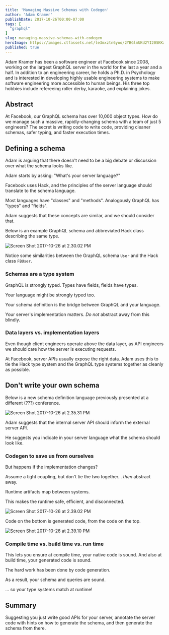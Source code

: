 ```yaml
---
title: 'Managing Massive Schemas with Codegen'
author: 'Adam Kramer'
publishDate: 2017-10-26T00:00-07:00
tags: [
  "graphql"
]
slug: managing-massive-schemas-with-codegen
heroImage: https://images.ctfassets.net/le3mxztn6yoo/2YBGlmUKd2YI20SKKaQk4U/96abd1cef08936f9fec31818980516a3/graphql.png
published: true
---
```



Adam Kramer has been a software engineer at Facebook since 2008, working on the largest GraphQL server in the world for the last a year and a half. In addition to an engineering career, he holds a Ph.D. in Psychology and is interested in developing highly usable engineering systems to make software engineering more accessible to human beings. His three top hobbies include refereeing roller derby, karaoke, and explaining jokes.

## Abstract

At Facebook, our GraphQL schema has over 10,000 object types. How do we manage such a massive, rapidly-changing schema with a team of just 5 engineers? The secret is writing code to write code, providing cleaner schemas, safer typing, and faster execution times.

## Defining a schema

Adam is arguing that there doesn't need to be a big debate or discussion over what the schema looks like.

Adam starts by asking: "What's your server language?"

Facebook uses Hack, and the principles of the server language should translate to the schema language.

Most languages have "classes" and "methods". Analogously GraphQL has "types" and "fields".

Adam suggests that these concepts are similar, and we should consider that.


Below is an example GraphQL schema and abbreviated Hack class describing the same type.

![Screen Shot 2017-10-26 at 2.30.02 PM](//images.contentful.com/le3mxztn6yoo/57MGTecbNeOIY8gKyKs2Ae/cf253c8b7990bc13b66698d6748fd314/Screen_Shot_2017-10-26_at_2.30.02_PM.png)

Notice some similarities between the GraphQL schema `User` and the Hack class `FBUser`.

### Schemas are a type system

GraphQL is strongly typed. Types have fields, fields have types.

Your language might be strongly typed too.

Your schema definition is the bridge between GraphQL and your language.

Your server's implementation matters. _Do not_ abstract away from this blindly.


### Data layers vs. implementation layers

Even though client engineers operate above the data layer, as API engineers we should care how the server is executing requests.

At Facebook, server APIs usually expose the right data. Adam uses this to tie the Hack type system and the GraphQL type systems together as cleanly as possible.

## Don't write your own schema


Below is a new schema definition language previously presented at a different (???) conference.


![Screen Shot 2017-10-26 at 2.35.31 PM](//images.contentful.com/le3mxztn6yoo/4VqEzNBbrWSkyuiEs0AwA/57a62f0767263bbc8c5db75938fa3740/Screen_Shot_2017-10-26_at_2.35.31_PM.png)

Adam suggests that the internal server API should inform the external server API.

He suggests you indicate in your server language what the schema should look like.


### Codegen to save us from ourselves

But happens if the implementation changes?

Assume a tight coupling, but don't tie the two together... _then_ abstract away.

Runtime artifacts map between systems.

This makes the runtime safe, efficient, and disconnected.

![Screen Shot 2017-10-26 at 2.39.02 PM](//images.contentful.com/le3mxztn6yoo/a6b9v3MQDYsQ4Oao0OgOg/810a9520b0aeedcf35c6baf5222a9b33/Screen_Shot_2017-10-26_at_2.39.02_PM.png)

Code on the bottom is generated code, from the code on the top.

![Screen Shot 2017-10-26 at 2.39.10 PM](//images.contentful.com/le3mxztn6yoo/ZyrHeyTPq0iSgSo6WwssM/e5018b371d2fe32e1c0e984085863ba9/Screen_Shot_2017-10-26_at_2.39.10_PM.png)

### Compile time vs. build time vs. run time

This lets you ensure at compile time, your native code is sound. And also at build time, your generated code is sound.

The hard work has been done by code generation.

As a result, your schema and queries are sound.

... so your type systems match at runtime!

## Summary

Suggesting you just write good APIs for your server, annotate the server code with hints on how to generate the schema, and then generate the schema from there.
